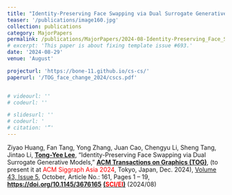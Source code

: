 ```yaml
---
title: "Identity-Preserving Face Swapping via Dual Surrogate Generative Models"
teaser: '/publications/image160.jpg'
collection: publications
category: MajorPapers
permalink: /publications/MajorPapers/2024-08-Identity-Preserving_Face_Swapping_via_Dual_Surrogate_Generative_Models
# excerpt: 'This paper is about fixing template issue #693.'
date: '2024-08-29'
venue: 'August'

projecturl: 'https://bone-11.github.io/cs-cs/'
paperurl: '/TOG_face_change_2024/cscs.pdf'


# videourl: ''
# codeurl: ''

# slidesurl: ''
# codeurl: '
# citation: '“'
---
```


Ziyao Huang, Fan Tang, Yong Zhang, Juan Cao, Chengyu Li, Sheng Tang, Jintao Li, <strong><u>Tong-Yee Lee</u></strong>, “Identity-Preserving Face Swapping via Dual Surrogate Generative Models,” <strong><u>ACM Transactions on Graphics (TOG)</u></strong>, (to present it at <span style="color:red">ACM Siggraph Asia 2024</span>, Tokyo, Japan, Dec. 2024), <a href="https://dl.acm.org/toc/tog/2024/43/5">Volume 43, Issue 5</a>, October, Article No.: 161, Pages 1 – 19, <strong><u>https://doi.org/10.1145/3676165</u></strong>  <strong><u> (<span style="color:red">SCI/EI</span>)</u></strong> (2024/08)

